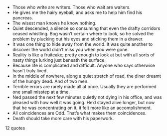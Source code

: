 - Those who write are writers. Those who wait are waiters.
 - He gives me the hairy eyeball, and asks me to help him find his pancreas.
 - The wisest man knows he know nothing.
 - Quiet descended, a silence so consuming that even the drafty corridors ceased whistling. Bog wasn’t certain where to look, so he solved the problem by plucking out his eyes and sticking them in a drawer.
 - It was one thing to hide away from the world. It was quite another to discover the world didn’t miss you when you were gone.
 - Reality is like a fruitcake; pretty enough to look at but with all sorts of nasty things lurking just beneath the surface.
 - Because life is complicated and difficult. Anyone who says otherwise hasn’t truly lived.
 - In the middle of nowhere, along a quiet stretch of road, the diner dreamt of the hungry dead. And of two men.
 - Terrible errors are rarely made all at once. Usually they are performed one small misstep at a time.
 - Ned passed the next few minutes quietly not dying in his office, and was pleased with how well it was going. He’d stayed alive longer, but now that he was concentrating on it, it felt more like an accomplishment.
 - All coincidences are Odd. That’s what makes them coincidences.
 - Death should take more care with his paperwork.

12 quotes